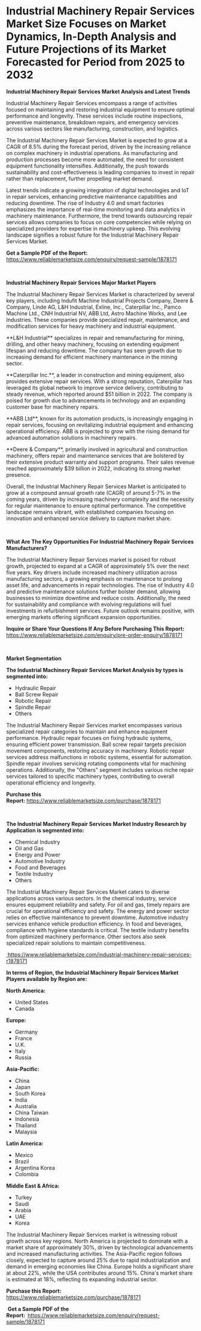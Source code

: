<p><h1>Industrial Machinery Repair Services Market Size Focuses on Market Dynamics, In-Depth Analysis and Future Projections of its Market Forecasted for Period from 2025 to 2032</h1></p><p><strong>Industrial Machinery Repair Services Market Analysis and Latest Trends</strong></p>
<p><p>Industrial Machinery Repair Services encompass a range of activities focused on maintaining and restoring industrial equipment to ensure optimal performance and longevity. These services include routine inspections, preventive maintenance, breakdown repairs, and emergency services across various sectors like manufacturing, construction, and logistics.</p><p>The Industrial Machinery Repair Services Market is expected to grow at a CAGR of 8.5% during the forecast period, driven by the increasing reliance on complex machinery in industrial operations. As manufacturing and production processes become more automated, the need for consistent equipment functionality intensifies. Additionally, the push towards sustainability and cost-effectiveness is leading companies to invest in repair rather than replacement, further propelling market demand.</p><p>Latest trends indicate a growing integration of digital technologies and IoT in repair services, enhancing predictive maintenance capabilities and reducing downtime. The rise of Industry 4.0 and smart factories emphasizes the importance of real-time monitoring and data analytics in machinery maintenance. Furthermore, the trend towards outsourcing repair services allows companies to focus on core competencies while relying on specialized providers for expertise in machinery upkeep. This evolving landscape signifies a robust future for the Industrial Machinery Repair Services Market.</p></p>
<p><strong>Get a Sample PDF of the Report:&nbsp;</strong> <a href="https://www.reliablemarketsize.com/enquiry/request-sample/1878171?utm_campaign=2640&utm_medium=2&utm_source=Github&utm_content=ia&utm_term=12042025&utm_id=industrial-machinery-repair-services">https://www.reliablemarketsize.com/enquiry/request-sample/1878171</a></p>
<p>&nbsp;</p>
<p><strong>Industrial Machinery Repair Services Major Market Players</strong></p>
<p><p>The Industrial Machinery Repair Services Market is characterized by several key players, including Indufit Machine Industrial Projects Company, Deere & Company, Linde AG, L&H Industrial, Exline, Inc., Caterpillar Inc., Pamco Machine Ltd., CNH Industrial NV, ABB Ltd, Astro Machine Works, and Lee Industries. These companies provide specialized repair, maintenance, and modification services for heavy machinery and industrial equipment.</p><p>**L&H Industrial** specializes in repair and remanufacturing for mining, drilling, and other heavy machinery, focusing on extending equipment lifespan and reducing downtime. The company has seen growth due to increasing demand for efficient machinery maintenance in the mining sector.</p><p>**Caterpillar Inc.**, a leader in construction and mining equipment, also provides extensive repair services. With a strong reputation, Caterpillar has leveraged its global network to improve service delivery, contributing to steady revenue, which reported around $51 billion in 2022. The company is poised for growth due to advancements in technology and an expanding customer base for machinery repairs.</p><p>**ABB Ltd**, known for its automation products, is increasingly engaging in repair services, focusing on revitalizing industrial equipment and enhancing operational efficiency. ABB is projected to grow with the rising demand for advanced automation solutions in machinery repairs.</p><p>**Deere & Company**, primarily involved in agricultural and construction machinery, offers repair and maintenance services that are bolstered by their extensive product warranty and support programs. Their sales revenue reached approximately $39 billion in 2022, indicating its strong market presence.</p><p>Overall, the Industrial Machinery Repair Services Market is anticipated to grow at a compound annual growth rate (CAGR) of around 5-7% in the coming years, driven by increasing machinery complexity and the necessity for regular maintenance to ensure optimal performance. The competitive landscape remains vibrant, with established companies focusing on innovation and enhanced service delivery to capture market share.</p></p>
<p>&nbsp;</p>
<p><strong>What Are The Key Opportunities For Industrial Machinery Repair Services Manufacturers?</strong></p>
<p><p>The Industrial Machinery Repair Services market is poised for robust growth, projected to expand at a CAGR of approximately 5% over the next five years. Key drivers include increased machinery utilization across manufacturing sectors, a growing emphasis on maintenance to prolong asset life, and advancements in repair technologies. The rise of Industry 4.0 and predictive maintenance solutions further bolster demand, allowing businesses to minimize downtime and reduce costs. Additionally, the need for sustainability and compliance with evolving regulations will fuel investments in refurbishment services. Future outlook remains positive, with emerging markets offering significant expansion opportunities.</p></p>
<p><strong>Inquire or Share Your Questions If Any Before Purchasing This Report:</strong> <a href="https://www.reliablemarketsize.com/enquiry/pre-order-enquiry/1878171?utm_campaign=2640&utm_medium=2&utm_source=Github&utm_content=ia&utm_term=12042025&utm_id=industrial-machinery-repair-services">https://www.reliablemarketsize.com/enquiry/pre-order-enquiry/1878171</a></p>
<p>&nbsp;</p>
<p><strong>Market Segmentation</strong></p>
<p><strong>The Industrial Machinery Repair Services Market Analysis by types is segmented into:</strong></p>
<p><ul><li>Hydraulic Repair</li><li>Ball Screw Repair</li><li>Robotic Repair</li><li>Spindle Repair</li><li>Others</li></ul></p>
<p><p>The Industrial Machinery Repair Services market encompasses various specialized repair categories to maintain and enhance equipment performance. Hydraulic repair focuses on fixing hydraulic systems, ensuring efficient power transmission. Ball screw repair targets precision movement components, restoring accuracy in machinery. Robotic repair services address malfunctions in robotic systems, essential for automation. Spindle repair involves servicing rotating components vital for machining operations. Additionally, the "Others" segment includes various niche repair services tailored to specific machinery types, contributing to overall operational efficiency and longevity.</p></p>
<p><strong>Purchase this Report:&nbsp;</strong><a href="https://www.reliablemarketsize.com/purchase/1878171?utm_campaign=2640&utm_medium=2&utm_source=Github&utm_content=ia&utm_term=12042025&utm_id=industrial-machinery-repair-services">https://www.reliablemarketsize.com/purchase/1878171</a></p>
<p>&nbsp;</p>
<p><strong>The Industrial Machinery Repair Services Market Industry Research by Application is segmented into:</strong></p>
<p><ul><li>Chemical Industry</li><li>Oil and Gas</li><li>Energy and Power</li><li>Automotive Industry</li><li>Food and Beverages</li><li>Textile Industry</li><li>Others</li></ul></p>
<p><p>The Industrial Machinery Repair Services Market caters to diverse applications across various sectors. In the chemical industry, service ensures equipment reliability and safety. For oil and gas, timely repairs are crucial for operational efficiency and safety. The energy and power sector relies on effective maintenance to prevent downtime. Automotive industry services enhance vehicle production efficiency. In food and beverages, compliance with hygiene standards is critical. The textile industry benefits from optimized machinery performance. Other sectors also seek specialized repair solutions to maintain competitiveness.</p></p>
<p><a href="https://www.reliablemarketsize.com/industrial-machinery-repair-services-r1878171?utm_campaign=2640&utm_medium=2&utm_source=Github&utm_content=ia&utm_term=12042025&utm_id=industrial-machinery-repair-services">&nbsp;https://www.reliablemarketsize.com/industrial-machinery-repair-services-r1878171</a></p>
<p><strong>In terms of Region, the Industrial Machinery Repair Services Market Players available by Region are:</strong></p>
<p>
    <p> <strong> North America: </strong>
        <ul>
            <li>United States</li>
            <li>Canada</li>
        </ul>
        </p> 
    <p> <strong> Europe: </strong>
        <ul>
            <li>Germany</li>
            <li>France</li>
            <li>U.K.</li>
            <li>Italy</li>
            <li>Russia</li>
        </ul>
        </p> 
    <p> <strong> Asia-Pacific: </strong>
        <ul>
            <li>China</li>
            <li>Japan</li>
            <li>South Korea</li>
            <li>India</li>
            <li>Australia</li>
            <li>China Taiwan</li>
            <li>Indonesia</li>
            <li>Thailand</li>
            <li>Malaysia</li>
        </ul>
        </p> 
    <p> <strong> Latin America: </strong>
        <ul>
            <li>Mexico</li>
            <li>Brazil</li>
            <li>Argentina Korea</li>
            <li>Colombia</li>
        </ul>
        </p> 
    <p> <strong> Middle East & Africa: </strong>
        <ul>
            <li>Turkey</li>
            <li>Saudi</li>
            <li>Arabia</li>
            <li>UAE</li>
            <li>Korea</li>
        </ul>
    </p>
    </p>
<p><p>The Industrial Machinery Repair Services market is witnessing robust growth across key regions. North America is projected to dominate with a market share of approximately 30%, driven by technological advancements and increased manufacturing activities. The Asia-Pacific region follows closely, expected to capture around 25% due to rapid industrialization and demand in emerging economies like China. Europe holds a significant share at about 22%, while the USA contributes around 15%. China's market share is estimated at 18%, reflecting its expanding industrial sector.</p></p>
<p><strong>Purchase this Report: </strong><a href="https://www.reliablemarketsize.com/purchase/1878171?utm_campaign=2640&utm_medium=2&utm_source=Github&utm_content=ia&utm_term=12042025&utm_id=industrial-machinery-repair-services">https://www.reliablemarketsize.com/purchase/1878171</a></p>
<p>&nbsp;<strong>Get a Sample PDF of the Report:&nbsp;&nbsp;</strong><a href="https://www.reliablemarketsize.com/enquiry/request-sample/1878171?utm_campaign=2640&utm_medium=2&utm_source=Github&utm_content=ia&utm_term=12042025&utm_id=industrial-machinery-repair-services">https://www.reliablemarketsize.com/enquiry/request-sample/1878171</a></p>
<p><strong></strong></p>
<p><p></p><p></p><p></p></p>
